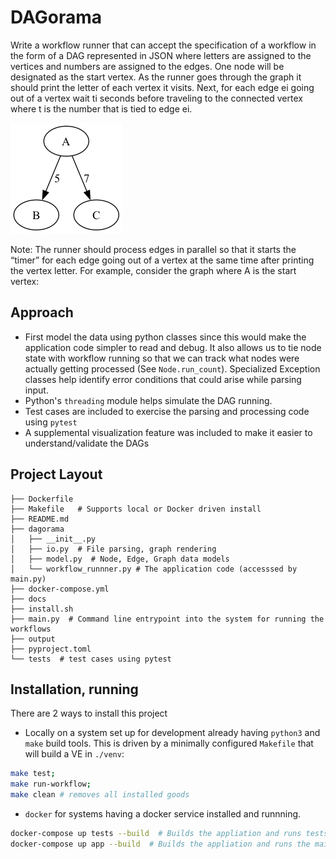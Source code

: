 # DAGorama
Write a workflow runner that can accept the specification of a workflow in the form of a DAG
represented in JSON where letters are assigned to the vertices and numbers are assigned to
the edges. One node will be designated as the start vertex.
As the runner goes through the graph it should print the letter of each vertex it visits. Next, for
each edge ei going out of a vertex wait ti seconds before traveling to the connected vertex where
t is the number that is tied to edge ei.

![example image](docs/workflow_1.png)

Note: The runner should process edges in parallel so that it starts the “timer” for each edge
going out of a vertex at the same time after printing the vertex letter. For example, consider the
graph where A is the start vertex:

## Approach

* First model the data using python classes since this would make the application code simpler to read and debug.  It also allows us to tie node state with workflow running so that we can track what nodes were actually getting processed (See `Node.run_count`). Specialized Exception classes help identify error conditions that could arise while parsing input.
* Python's `threading` module helps simulate the DAG running.
* Test cases are included to exercise the parsing and processing code using `pytest`
* A supplemental visualization feature was included to make it easier to understand/validate the DAGs

## Project Layout
```
├── Dockerfile 
├── Makefile   # Supports local or Docker driven install
├── README.md
├── dagorama
│   ├── __init__.py
│   ├── io.py  # File parsing, graph rendering
│   ├── model.py  # Node, Edge, Graph data models
│   └── workflow_runnner.py # The application code (accesssed by main.py)
├── docker-compose.yml
├── docs
├── install.sh
├── main.py  # Command line entrypoint into the system for running the workflows
├── output
├── pyproject.toml
└── tests  # test cases using pytest
```
## Installation, running

There are 2 ways to install this project
* Locally on a system set up for development already having `python3` and `make` build tools.  This is driven by a minimally configured `Makefile` that will build a VE in `./venv`:
```bash
make test;
make run-workflow;
make clean # removes all installed goods
```
* `docker` for systems having a docker service installed and runnning.  
```bash
docker-compose up tests --build  # Builds the appliation and runs tests defined in ./tests
docker-compose up app --build  # Builds the appliation and runs the main.py
```

